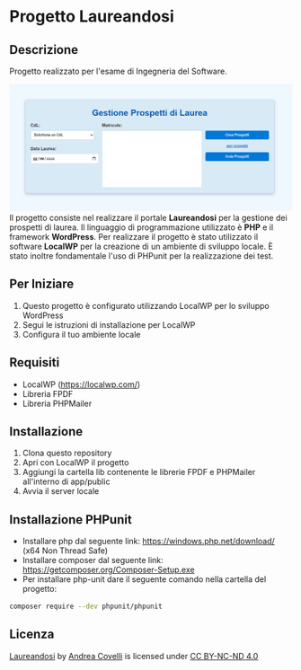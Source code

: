 # Progetto Laureandosi

## Descrizione
Progetto realizzato per l'esame di Ingegneria del Software.<br>
<!-- Aggiungi immagine-->
![Laureandosi](image.png)
Il progetto consiste nel realizzare il portale **Laureandosi** per la gestione dei prospetti di laurea.
Il linguaggio di programmazione utilizzato è **PHP** e il framework **WordPress**.
Per realizzare il progetto è stato utilizzato il software **LocalWP** per la creazione di un ambiente di sviluppo locale. È stato inoltre fondamentale l'uso di PHPunit per la realizzazione dei test.

## Per Iniziare
1. Questo progetto è configurato utilizzando LocalWP per lo sviluppo WordPress
2. Segui le istruzioni di installazione per LocalWP
3. Configura il tuo ambiente locale

## Requisiti
- LocalWP (https://localwp.com/)
- Libreria FPDF
- Libreria PHPMailer

## Installazione
1. Clona questo repository
2. Apri con LocalWP il progetto
3. Aggiungi la cartella lib contenente le librerie FPDF e PHPMailer all'interno di app/public
3. Avvia il server locale

## Installazione PHPunit

- Installare php dal seguente link: https://windows.php.net/download/ (x64 Non Thread Safe)
- Installare composer dal seguente link: https://getcomposer.org/Composer-Setup.exe
- Per installare php-unit dare il seguente comando nella cartella del progetto:

```bash
composer require --dev phpunit/phpunit
```

## Licenza
<p xmlns:cc="http://creativecommons.org/ns#" xmlns:dct="http://purl.org/dc/terms/"><a property="dct:title" rel="cc:attributionURL" href="https://github.com/AndreaCovelli/laureandosi">Laureandosi</a> by <a rel="cc:attributionURL dct:creator" property="cc:attributionName" href="https://github.com/AndreaCovelli">Andrea Covelli</a> is licensed under <a href="https://creativecommons.org/licenses/by-nc-nd/4.0/?ref=chooser-v1" target="_blank" rel="license noopener noreferrer" style="display:inline-block;">CC BY-NC-ND 4.0<img style="height:22px!important;margin-left:3px;vertical-align:text-bottom;" src="https://mirrors.creativecommons.org/presskit/icons/cc.svg?ref=chooser-v1" alt=""><img style="height:22px!important;margin-left:3px;vertical-align:text-bottom;" src="https://mirrors.creativecommons.org/presskit/icons/by.svg?ref=chooser-v1" alt=""><img style="height:22px!important;margin-left:3px;vertical-align:text-bottom;" src="https://mirrors.creativecommons.org/presskit/icons/nc.svg?ref=chooser-v1" alt=""><img style="height:22px!important;margin-left:3px;vertical-align:text-bottom;" src="https://mirrors.creativecommons.org/presskit/icons/nd.svg?ref=chooser-v1" alt=""></a></p> 